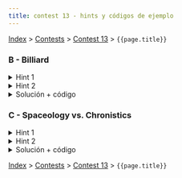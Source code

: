 ```yaml
---
title: contest 13 - hints y códigos de ejemplo
---
```


[Index](../index) > [Contests](../contests) > [Contest 13](../contests#contest-13) > ```{{page.title}}```

### B - Billiard
<details> 
  <summary>Hint 1</summary>
  En primer lugar, si la dirección es paralela a algún eje la respuesta se puede obtener chequeando las coordenadas directamente. Notemos que en el resto de los casos podemos considerar que la dirección de la bola siempre será de 45 grados subiendo, de lo contrario podemos rotar la tabla para que sea así.
</details>
<details> 
  <summary>Hint 2</summary>
  Imaginemos, en vez de una bola rebotando, que tenemos una teselación infinita del plano con tablas de N x M. De esta forma un lanzamiento de la bola se puede ver como una recta en esta teselación y si en su camino hay un punto de la forma (k1 * N, k2 * M) entonces cae en un agujero de la tabla.
  
  Usando el hint 1 asumimos que la bola sólo sube en 45 grados. Denominemos rx como la distancia de la coordenada x inicial a N, y ry a la distancia en el eje y a M. Cualquier punto en la recta que transita la bola será de la forma (x, y) + (d, d). Luego para llegar a un punto de la forma (k1 * N, k2 * M) se necesita que exista d tal que d = rx (mod N) y, d = ry (mod M), de lo contrario será imposible que x + d = 0 (mod N) y, x + d = 0 (mod M) al mismo tiempo.
</details>
<details> 
  <summary>Solución + código</summary>
  Para encontrar un d como descrito en el hint 2 basta usar CRT para las ecuaciones d = rx (mod N) y, d = ry (mod M). Si ha solución entonces podemos obtener las constantes k1 y k2 de (k1 * N, k2 * M) como (d - rx) / N y (d - ry) / M respectivamente. Luego obtenemos el agujero en que cae con argumentos de rotación y paridad.
  <a href="https://github.com/BenjaminRubio/CompetitiveProgramming/blob/master/Problems/Codeforces/Billiard.cpp">Código antiguo del ayudante (cuando usaba templates)</a>
</details>

### C - Spaceology vs. Chronistics
<details> 
  <summary>Hint 1</summary>  
  Notemos que eventualmente ambos scientíficos se moverán en ciclos, podemos simular una cantidad de pasos para asegurarnos que entren al ciclo y seguir analizando desde ahí. Para asegurar un ciclo basta simular N pasos, pueden poner más para estar seguros.
</details>
<details> 
  <summary>Hint 2</summary>
  Si no han chocado en los primeros N pasos simulados podemos chequear los ciclos en que se mueven ambos científicos. Para cada uno podemos calcular fácilmente el largo del ciclo y en cuantos pasos llegan a cada intersección en sus ciclos. Si hay una intersección por la que ambos científicos pasen durante sus ciclos podemos chquear si alguna vez estarán ahí al mismo tiempo haciendo uso de CRT para las ecuaciones t = t1 (mod l1), t = t2 (mod l2) donde t1 y t2 son los tiempos en que cada ciclo se demora en llegar a ese punto y l1, l2 son los largos de los ciclos.
</details>
<details> 
  <summary>Solución + código</summary>
  Basta hacer lo indicado en el hint 2 para cada intersección a la que ambos científicos puedan llegar y acumular el menor de los tiempos obtenidos. Si nunca estaban ambos al mismo tiempo devolvemos -1.
  <a href="https://github.com/BenjaminRubio/CompetitiveProgramming/blob/master/Problems/Timus/SpaceologyVsChronistics.cpp">Código de ejemplo</a>
</details>

<!-- <details> 
  <summary>Hint</summary>   
</details>
<details> 
  <summary>Solución + código</summary>
  <a href="">Código de ejemplo</a>
</details> -->

[Index](../index) > [Contests](../contests) > [Contest 13](../contests#contest-13) > ```{{page.title}}```
